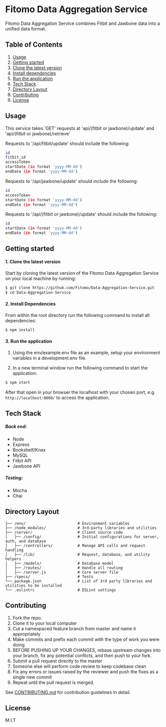 # Fitomo Data Aggregation Service

  Fitomo Data Aggregation Service combines Fitbit and Jawbone data into a unified data format.

## Table of Contents
1. [Usage](#Usage)
2. [Getting started](#Getting-Started)
  1. [Clone the latest version](#Clone-Latest)
  2. [Install dependencies](#Install-Dependencies)
  3. [Run the application](#Run-Application)
3. [Tech Stack](#Tech-Stack)
4. [Directory Layout](#Directory-Layout)
5. [Contributing](#Contributing)
6. [License](#License)

## Usage

This service takes 'GET' requests at 'api/(fitbit or jawbone)/update' and 'api/(fitbit or jawbone)/retrieve'

  Requests to '/api/fitbit/update' should include the following:

  ```sh
  id
  fitbit_id
  accessToken
  startDate (in format 'yyyy-MM-dd')
  endDate (in format 'yyyy-MM-dd')
  ```

  Requests to '/api/jawbone/update' should include the following:

  ```sh
  id
  accessToken
  startDate (in format 'yyyy-MM-dd')
  endDate (in format 'yyyy-MM-dd')
  ```

  Requests to '/api/(fitbit or jawbone)/update' should include the following:

  ```sh
  id
  startDate (in format 'yyyy-MM-dd')
  endDate (in format 'yyyy-MM-dd')
  ```

## Getting started

#### 1. Clone the latest version

  Start by cloning the latest version of the Fitomo Data Aggregation Service on your local machine by running:

  ```sh
  $ git clone https://github.com/Fitomo/Data-Aggregation-Service.git
  $ cd Data-Aggregation-Service
  ```

#### 2. Install Dependencies
  From within the root directory run the following command to install all dependencies:

  ```sh
  $ npm install
  ```

#### 3. Run the application

  1. Using the env/example.env file as an example, setup your environment variables in a development.env file.

  2. In a new terminal window run the following command to start the application:

  ```sh
  $ npm start
  ```

  After that open in your browser the localhost with your chosen port, e.g. ``` http://localhost:8000/ ``` to access the application.

## Tech Stack

##### Back end:
- Node
- Express
- Bookshelf/Knex
- MySQL
- Fitbit API
- Jawbone API

##### Testing:
- Mocha
- Chai

## Directory Layout
```
├── /env/                       # Environment variables
├── /node_modules/              # 3rd-party libraries and utilities
├── /server/                    # Client source code
│   ├── /config/                # Initial configurations for server, auth, and database
│   ├── /controllers/           # Manage API calls and request handling
│   ├── /lib/                   # Request, database, and utility helpers
│   ├── /models/                # Database model
│   ├── /routes/                # Handle all routing
│   ├── /server.js              # Core server file
├── /specs/                     # Tests
└── package.json                # List of 3rd party libraries and utilities to be installed
└── .eslintrc                   # ESLint settings
```

## Contributing

  1. Fork the repo.
  2. Clone it to your local computer
  3. Cut a namespaced feature branch from master and name it appropriately
  4. Make commits and prefix each commit with the type of work you were doing
  5. BEFORE PUSHING UP YOUR CHANGES, rebase upstream changes into your branch, fix any potential conflicts, and then push to your fork.
  6. Submit a pull request directly to the master
  7. Someone else will perform code review to keep codebase clean
  8. Fix any errors or issues raised by the reviewer and push the fixes as a single new commit
  9. Repeat until the pull request is merged.

See [CONTRIBUTING.md](CONTRIBUTING.md) for contribution guidelines in detail.

## License

M.I.T

